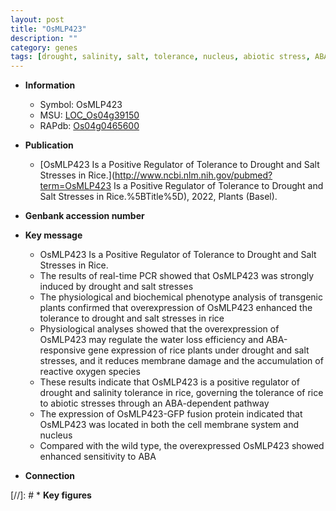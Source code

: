 ```yaml
---
layout: post
title: "OsMLP423"
description: ""
category: genes
tags: [drought, salinity, salt, tolerance, nucleus, abiotic stress, ABA, salt stress, biotic stress, reactive oxygen species, water loss]
---
```


* **Information**  
    + Symbol: OsMLP423  
    + MSU: [LOC_Os04g39150](http://rice.uga.edu/cgi-bin/ORF_infopage.cgi?orf=LOC_Os04g39150)  
    + RAPdb: [Os04g0465600](http://rapdb.dna.affrc.go.jp/viewer/gbrowse_details/irgsp1?name=Os04g0465600)  

* **Publication**  
    + [OsMLP423 Is a Positive Regulator of Tolerance to Drought and Salt Stresses in Rice.](http://www.ncbi.nlm.nih.gov/pubmed?term=OsMLP423 Is a Positive Regulator of Tolerance to Drought and Salt Stresses in Rice.%5BTitle%5D), 2022, Plants (Basel).

* **Genbank accession number**  

* **Key message**  
    + OsMLP423 Is a Positive Regulator of Tolerance to Drought and Salt Stresses in Rice.
    + The results of real-time PCR showed that OsMLP423 was strongly induced by drought and salt stresses
    + The physiological and biochemical phenotype analysis of transgenic plants confirmed that overexpression of OsMLP423 enhanced the tolerance to drought and salt stresses in rice
    + Physiological analyses showed that the overexpression of OsMLP423 may regulate the water loss efficiency and ABA-responsive gene expression of rice plants under drought and salt stresses, and it reduces membrane damage and the accumulation of reactive oxygen species
    + These results indicate that OsMLP423 is a positive regulator of drought and salinity tolerance in rice, governing the tolerance of rice to abiotic stresses through an ABA-dependent pathway
    + The expression of OsMLP423-GFP fusion protein indicated that OsMLP423 was located in both the cell membrane system and nucleus
    + Compared with the wild type, the overexpressed OsMLP423 showed enhanced sensitivity to ABA

* **Connection**  

[//]: # * **Key figures**  


